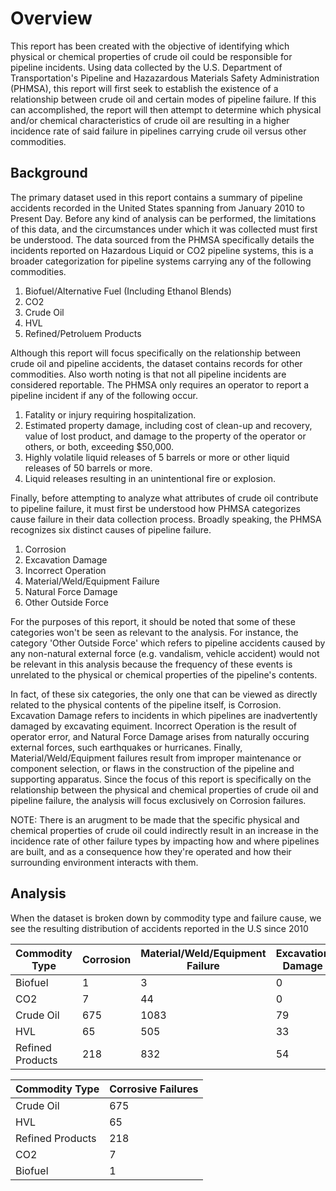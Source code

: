 # Overview


This report has been created with the objective of identifying which physical or chemical properties of crude oil could be responsible for pipeline incidents. Using data collected by the U.S. Department of Transportation's Pipeline and Hazazardous Materials Safety Administration (PHMSA), this report will first seek to establish the existence of a relationship between crude oil and certain modes of pipeline failure. If this can accomplished, the report will then attempt to determine which physical and/or chemical characteristics of crude oil are resulting in a higher incidence rate of said failure in pipelines carrying crude oil versus other commodities. 

## Background 

The primary dataset used in this report contains a summary of pipeline accidents recorded in the United States spanning from January 2010 to Present Day. Before any kind of analysis can be performed, the limitations of this data, and the circumstances under which it was collected must first be understood. The data sourced from the PHMSA specifically details the incidents reported on Hazardous Liquid or CO2 pipeline systems, this is a broader categorization for pipeline systems carrying any of the following commodities. 

1) Biofuel/Alternative Fuel (Including Ethanol Blends)
2) CO2
3) Crude Oil
4) HVL
5) Refined/Petroluem Products

Although this report will focus specifically on the relationship between crude oil and pipeline accidents, the dataset contains records for other commodities. Also worth noting is that not all pipeline incidents are considered reportable. The PHMSA only requires an operator to report a pipeline incident if any of the following occur. 

1) Fatality or injury requiring hospitalization.
2) Estimated property damage, including cost of clean-up and recovery, value of lost product, and damage to the property of the operator or others, or        both, exceeding $50,000.
3) Highly volatile liquid releases of 5 barrels or more or other liquid releases of 50 barrels or more.
4) Liquid releases resulting in an unintentional fire or explosion.

Finally, before attempting to analyze what attributes of crude oil contribute to pipeline failure, it must first be understood how PHMSA categorizes cause failure in their data collection process. Broadly speaking, the PHMSA recognizes six distinct causes of pipeline failure.

1) Corrosion 
2) Excavation Damage
3) Incorrect Operation
4) Material/Weld/Equipment Failure
5) Natural Force Damage
6) Other Outside Force

For the purposes of this report, it should be noted that some of these categories won't be seen as relevant to the analysis. For instance, the category 'Other Outside Force' which refers to pipeline accidents caused by any non-natural external force (e.g. vandalism, vehicle accident) would not be relevant in this analysis because the frequency of these events is unrelated to the physical or chemical properties of the pipeline's contents. 

In fact, of these six categories, the only one that can be viewed as directly related to the physical contents of the pipeline itself, is Corrosion. Excavation Damage refers to incidents in which pipelines are inadvertently damaged by excavating equiment. Incorrect Operation is the result of operator error, and Natural Force Damage arises from naturally occuring external forces, such earthquakes or hurricanes. Finally, Material/Weld/Equipment failures result from improper maintenance or component selection, or flaws in the construction of the pipeline and supporting apparatus. Since the focus of this report is specifically on the relationship between the physical and chemical properties of crude oil and pipeline failure, the analysis will focus exclusively on Corrosion failures. 

NOTE: There is an arugment to be made that the specific physical and chemical properties of crude oil could indirectly result in an increase in the incidence rate of other failure types by impacting how and where pipelines are built, and as a consequence how they're operated and how their surrounding environment interacts with them. 

## Analysis

When the dataset is broken down by commodity type and failure cause, we see the resulting distribution of accidents reported in the U.S since 2010 


|  Commodity Type          | Corrosion      | Material/Weld/Equipment Failure | Excavation Damage  | Incorrect Operation  | Natural Force | Other Force  | 
| ------------ |---------------| -----------------------  |------------       |---------------     | ----------    | ------------ | 
| Biofuel       | 1            | 3                        | 0                 | 2                  | 0             |0      | 
| CO2           | 7            |   44                     | 0                 | 10                  |   1         | 1     |  
| Crude Oil     | 675          | 1083                     | 79                 | 354                | 102          |44     | 
| HVL           | 65           |   505                     | 33                | 76                 |   30         | 19      |  
| Refined Products | 218       |   832                     | 54               | 240                 |     86          | 29     |   



Commodity Type | Corrosive Failures
------------- | -------------
Crude Oil  | 675
HVL | 65
Refined Products | 218
CO2 | 7
Biofuel | 1



